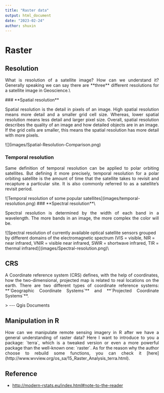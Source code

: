 ```yaml
---
title: "Raster data"
output: html_document
date: "2023-02-24"
author: shuxin
---
```




# Raster

## Resolution
<p style="text-align:justify;">
What is resolution of a satellite image? How can we understand it? Generally speaking we can say there are **three** different resolutions for a satellite image in Geoscience.\
</p>
### **Spatial resolution**
<p style="text-align:justify;">
Spatial resolution is the detail in pixels of an image. High spatial resolution means more detail and a smaller grid cell size. Whereas, lower spatial resolution means less detail and larger pixel size. Overall, spatial resolution describes the quality of an image and how detailed objects are in an image. If the grid cells are smaller, this means the spatial resolution has more detail with more pixels.
</p>
![](images/Spatial-Resolution-Comparison.png)

### **Temporal resolution**
<p style="text-align:justify;">
Same definition of temporal resolution can be applied to polar orbiting satellites. But defining it more precisely, temporal resolution for a polar orbiting satellite is the amount of time that the satellite takes to revisit and recapture a particular site. It is also commonly referred to as a satellite’s revisit period.
</p>
![Temporal resolution of some popular satellites](images/temporal-resolution.png)
### **Spectral resolution**\
<p style="text-align:justify;">
Spectral resolution is determined by the width of each band in a wavelength. The more bands in an image, the more complex the color will be.
</p>
![Spectral resolution of currently available optical satellite sensors grouped by different domains of the electromagnetic spectrum (VIS = visible, NIR = near infrared, VNIR = visible near infrared, SWIR = shortwave infrared, TIR = thermal infrared)](images/Spectral-resolution.png)\

## CRS
>
<p style="text-align:justify;">
A Coordinate reference system (CRS) defines, with the help of coordinates, how the two-dimensional, projected map is related to real locations on the earth. There are two different types of coordinate reference systems: **`Geographic Coordinate Systems`** and **`Projected Coordinate Systems`**.
</p>
> --- Qgis Documents

## Manipulation in R
<p style="text-align:justify;">
How can we manipulate remote sensing imagery in R after we have a general understanding of raster data? Here I want to introduce to you a package: `terra`, which is a tweaked version or even a more powerful package than the well-known one: `raster`. As for the reason why the author choose to rebuild some functions, you can check it [here](http://www.wvview.org/os_sa/15_Raster_Analysis_terra.html).
</p>

## Reference
- http://modern-rstats.eu/index.html#note-to-the-reader
